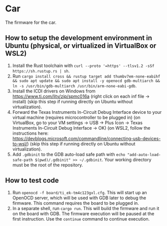 # Car

The firmware for the car.

## How to setup the development environment in Ubuntu (physical, or virtualized in VirtualBox or WSL2)
1. Install the Rust toolchain with `curl --proto '=https' --tlsv1.2 -sSf https://sh.rustup.rs | sh`.
2. Run `cargo install cross && rustup target add thumbv7em-none-eabihf && sudo apt update && sudo apt install -y openocd gdb-multiarch && ln -s /usr/bin/gdb-multiarch /usr/bin/arm-none-eabi-gdb`.
3. Install the ICDI drivers on Windows from https://www.ti.com/litv/zip/spmc016a (right click on each inf file -> install) (skip this step if running directly on Ubuntu without virtualization).
4. Forward the Texas Instruments In-Circuit Debug Interface device to your virtual machine (requires microcontroller to be plugged in) (on VirtualBox, go to your VM settings -> USB -> Plus Icon -> Texas Instruments In-Circuit Debug Interface -> OK) (on WSL2, follow the instructions here: https://devblogs.microsoft.com/commandline/connecting-usb-devices-to-wsl/) (skip this step if running directly on Ubuntu without virtualization).
5. Add `.gdbinit` to the GDB auto-load safe path with `echo "add-auto-load-safe-path $(pwd)/.gdbinit" >> ~/.gdbinit`. Your working directory must be the root of the repository.

## How to test code
1. Run `openocd -f board/ti_ek-tm4c123gxl.cfg`. This will start up an OpenOCD server, which will be used with GDB later to debug the firmware. This command requires the board to be plugged in.
2. In a separate shell, run `cargo run`. This will build the firmware and run it on the board with GDB. The firmware execution will be paused at the first instruction. Use the `continue` command to continue execution.
